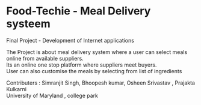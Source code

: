 Food-Techie - Meal Delivery systeem	
===========

           
Final Project - Development of Internet applications                             

       
The Project is about meal delivery system where a user can select meals online from available suppliers.               
Its an online one stop platform where suppliers meet buyers.                      
User can also customise the meals by selecting from list of ingredients


Contributers : Simranjit Singh, Bhoopesh kumar, Osheen Srivastav , Prajakta Kulkarni               
University of Maryland , college park                     